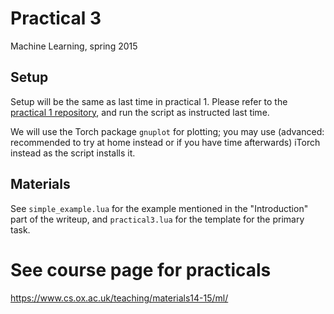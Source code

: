 # Practical 3
Machine Learning, spring 2015

## Setup
Setup will be the same as last time in practical 1. Please refer to the [practical 1 repository](https://github.com/oxford-cs-ml-2015/practical1), and run the script as instructed last time.

We will use the Torch package `gnuplot` for plotting; you may use (advanced: recommended to try at home instead or if you have time afterwards) iTorch instead as the script installs it.

## Materials
See `simple_example.lua` for the example mentioned in the "Introduction" part of the writeup, and `practical3.lua` for the template for the primary task.

# See course page for practicals
<https://www.cs.ox.ac.uk/teaching/materials14-15/ml/>

